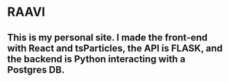 # RAAVI

## This is my personal site. I made the front-end with React and tsParticles, the API is FLASK, and the backend is Python interacting with a Postgres DB.
